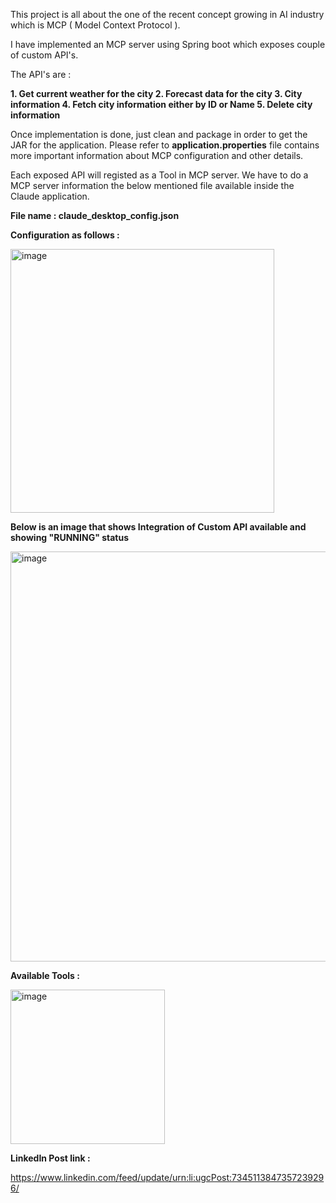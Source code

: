 This project is all about the one of the recent concept growing in AI industry which is MCP ( Model Context Protocol ).

I have implemented an MCP server using Spring boot which exposes couple of custom API's.

The API's are :

**1. Get current weather for the city
2. Forecast data for the city
3. City information
4. Fetch city information either by ID or Name
5. Delete city information**

Once implementation is done, just clean and package in order to get the JAR for the application.
Please refer to **application.properties** file contains more important information about MCP configuration and other details.

Each exposed API will registed as a Tool in MCP server. We have to do a MCP server information the below mentioned file available inside the Claude application.

**File name : claude_desktop_config.json**

**Configuration as follows :**

<img width="422" alt="image" src="https://github.com/user-attachments/assets/0dadf86a-593d-4fa3-aab1-6229ea694864" />


**Below is an image that shows Integration of Custom API available and showing "RUNNING" status**

<img width="656" alt="image" src="https://github.com/user-attachments/assets/9f6ee439-822f-415f-8140-b3d8f910dd8d" />


**Available Tools :**

<img width="247" alt="image" src="https://github.com/user-attachments/assets/aa5da3bf-f480-43fe-a2b4-b5f57c354db8" />


**LinkedIn Post link :**

https://www.linkedin.com/feed/update/urn:li:ugcPost:7345113847357239296/


